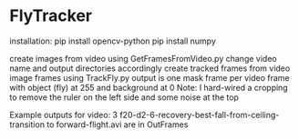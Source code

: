 # FlyTracker

installation:
  pip install opencv-python
  pip install numpy

create images from video using GetFramesFromVideo.py
  change video name and output directories accordingly
create tracked frames from video image frames using TrackFly.py
  output is one mask frame per video frame with object (fly) at 255 and background at 0
  Note: I hard-wired a cropping to remove the ruler on the left side and some noise at the top
  
Example outputs for video: 3 f20-d2-6-recovery-best-fall-from-ceiling-transition to forward-flight.avi
are in OutFrames
